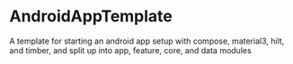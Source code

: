 # AndroidAppTemplate
A template for starting an android app setup with compose, material3, hilt, and timber, and split up into app, feature, core, and data modules
